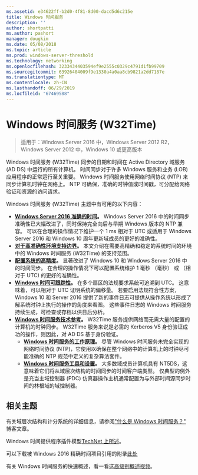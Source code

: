 ```yaml
---
ms.assetid: e34622ff-b2d0-4f81-8d00-dacd5d6c215e
title: Windows 时间服务
description: ''
author: shortpatti
ms.author: pashort
manager: dougkim
ms.date: 05/08/2018
ms.topic: article
ms.prod: windows-server-threshold
ms.technology: networking
ms.openlocfilehash: 3233434403594ef9e2555c0329c4791d1fb99709
ms.sourcegitcommit: 63926404009f9e1330a4a0aa8cb9821a2dd7187e
ms.translationtype: MT
ms.contentlocale: zh-CN
ms.lasthandoff: 06/29/2019
ms.locfileid: "67469588"
---
```

# <a name="windows-time-service-w32time"></a>Windows 时间服务 (W32Time)

>适用于：Windows Server 2016 中，Windows Server 2012 R2，Windows Server 2012 中，Windows 10 或更高版本

Windows 时间服务 (W32Time) 同步的日期和时间在 Active Directory 域服务 (AD DS) 中运行的所有计算机。 时间同步对于许多 Windows 服务和业务 (LOB) 应用程序的正常运行至关重要。 Windows 时间服务使用网络时间协议 (NTP) 来同步计算机时钟在网络上。 NTP 可确保，准确的时钟值或时间戳，可分配给网络验证和资源的访问请求。

Windows 时间服务 (W32Time) 主题中有可用的以下内容：
- **[Windows Server 2016 准确的时间](accurate-time.md)。** Windows Server 2016 中的时间同步准确性已大幅改进了，同时保持完全向后与早期 Windows 版本的 NTP 兼容。 可以在合理的操作情况下维护一个 1 ms 相对于 UTC 或适用于 Windows Server 2016 和 Windows 10 周年更新域成员的更好的准确性。
- **[对于高准确性环境支持边界](support-boundary.md)。** 本文介绍在需要高精确和稳定的系统时间的环境中的 Windows 时间服务 (W32Time) 的支持范围。
- **[配置系统的高精度](configuring-systems-for-high-accuracy.md)。** 显著改进了 Windows 10 和 Windows Server 2016 中的时间同步。  在合理的操作情况下可以配置系统维护 1 毫秒 （毫秒） 或 （相对于 UTC) 的更好的准确性。
- **[Windows 时间可跟踪性](windows-time-for-traceability.md)。** 在多个扇区的法规要求系统可追溯到 UTC。  这意味着，可以相对于 UTC 证明系统的偏移量。  若要启用法规符合性方案，Windows 10 和 Server 2016 提供了新的事件日志可提供从操作系统以形成了解系统时钟上执行的操作的角度来看图。  这些事件日志的 Windows 时间服务持续生成，可检查或存档以供日后分析。
- **[Windows 时间服务技术参考](windows-time-service-tech-ref.md)。** W32Time 服务提供网络而无需大量的配置的计算机的时钟同步。 W32Time 服务来说是必需的 Kerberos V5 身份验证成功的操作，则因此，对 AD DS 基于身份验证。
    - **[Windows 时间服务的工作原理](How-the-Windows-Time-Service-Works.md)。** 尽管 Windows 时间服务未完全实现的网络时间协议 (NTP)，它使用以确保在整个网络中的计算机上的时钟尽可能准确的 NTP 规范中定义的复杂算法套件。
    - **[Windows 时间服务工具和设置](Windows-Time-Service-Tools-and-Settings.md)。** 大多数域成员计算机具有 NT5DS，这意味着它们将从域层次结构的时间同步的时间客户端类型。 仅典型的例外是充当主域控制器 (PDC) 仿真器操作主机通常配置为与外部时间源同步时间的林根域的域控制器。


## <a name="related-topics"></a>相关主题
有关域层次结构和计分系统的详细信息，请参阅["什么是 Windows 时间服务？"](https://blogs.msdn.microsoft.com/w32time/2007/07/07/what-is-windows-time-service/) 博客文章。

Windows 时间提供程序插件模型[TechNet 上所述](https://msdn.microsoft.com/library/windows/desktop/ms725475%28v=vs.85%29.aspx)。

可以下载被 Windows 2016 精确时间项目引用的附录[此处](https://windocs.blob.core.windows.net/windocs/WindowsTimeSyncAccuracy_Addendum.pdf)

有关 Windows 时间服务的快速概述，看一看这[高级别概述视频](https://aka.ms/WS2016TimeVideo)。

